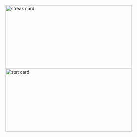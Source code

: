 <br>  
  

<img align="left" alt="streak card" height="200px" width="400" src="https://github-readme-streak-stats.herokuapp.com/?user=fathidevs&theme=tokyonight">
<img alt="stat card" height="200px" width="400" src="https://github-readme-stats.vercel.app/api?username=fathidevs&count_private=true&show_icons=true&theme=tokyonight">
<!-- [![GitHub Streak](https://github-readme-streak-stats.herokuapp.com/?user=fathidevs&theme=tokyonight)](https://git.io/streak-stats) -->
<!-- [![Anurag's GitHub stats](https://github-readme-stats.vercel.app/api?username=fathidevs&count_private=true&show_icons=true&theme=tokyonight)](https://github.com/anuraghazra/github-readme-stats) -->

<!-- [![Readme Card](https://github-readme-stats.vercel.app/api/pin/?username=fathidevs&repo=safecart&theme=tokyonight)](https://github.com/fathidevs/SafeCart) -->

<!-- [![Top Langs](https://github-readme-stats.vercel.app/api/top-langs/?username=fathidevs&theme=tokyonight)](https://github.com/anuraghazra/github-readme-stats) -->

<!-- ### Hi there 👋 -->

<!--
**fathidevs/fathidevs** is a ✨ _special_ ✨ repository because its `README.md` (this file) appears on your GitHub profile.

Here are some ideas to get you started:

- 🔭 I’m currently working on ...
- 🌱 I’m currently learning ...
- 👯 I’m looking to collaborate on ...
- 🤔 I’m looking for help with ...
- 💬 Ask me about ...
- 📫 How to reach me: ...
- 😄 Pronouns: ...
- ⚡ Fun fact: ...
-->
